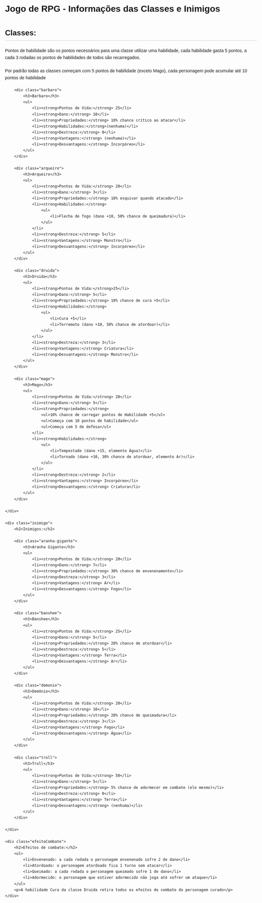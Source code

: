 <!DOCTYPE html>
<html lang="pt-BR">
<head>
    <meta charset="UTF-8">
    <title>Jogo de RPG - Informações dos Personagens e Inimigos</title>
    <style>
        body {
            font-family: Arial, sans-serif;
            line-height: 1.6;
            max-width: 800px;
            margin: 0 auto;
            padding: 20px;
        }
        h2 {
            font-size: 24px;
            margin-bottom: 10px;
            border-bottom: 1px solid #ccc;
            padding-bottom: 5px;
        }
        h3 {
            font-size: 18px;
            margin-bottom: 8px;
        }
        h4 {
            font-weight: normal;
        }
        ul {
            list-style-type: none;
            padding: 0;
        }
        li {
            margin-bottom: 5px;
        }
        .personagem {
            margin-bottom: 20px;
        }
        .inimigo {
            margin-bottom: 20px;
        }
    </style>
</head>
<body>
    <h1>Jogo de RPG - Informações das Classes e Inimigos</h1>
    <div class="personagem">
        <h2>Classes:</h2>
        <h4>Pontos de habilidade são os pontos necessários para uma classe utilizar uma habilidade, cada habilidade gasta 5 pontos, a cada 3 rodadas os pontos de habilidades de todos são recarregados.</h4>
        <h4>Por padrão todas as classes começam com 5 pontos de habilidade (exceto Mago), cada personagem pode acumular até 10 pontos de habilidade</h4>

        <div class="barbaro">
            <h3>Barbaro</h3>
            <ul>
                <li><strong>Pontos de Vida:</strong> 25</li>
                <li><strong>Dano:</strong> 10</li>
                <li><strong>Propriedades:</strong> 10% chance crítico ao atacar</li>
                <li><strong>Habilidades:</strong>(nenhuma)</li>
                <li><strong>Destreza:</strong> 0</li>
                <li><strong>Vantagens:</strong> (nenhuma)</li>
                <li><strong>Desvantagens:</strong> Incorpóreo</li>
            </ul>
        </div>

        <div class="arqueiro">
            <h3>Arqueiro</h3>
            <ul>
                <li><strong>Pontos de Vida:</strong> 20</li>
                <li><strong>Dano:</strong> 3</li>
                <li><strong>Propriedades:</strong> 10% esquivar quando atacado</li>
                <li><strong>Habilidades:</strong>
                    <ul>
                        <li>Flecha de fogo (dano +10, 50% chance de queimadura)</li>
                    </ul>
                </li>
                <li><strong>Destreza:</strong> 5</li>
                <li><strong>Vantagens:</strong> Monstro</li>
                <li><strong>Desvantagens:</strong> Incorpóreo</li>
            </ul>
        </div>

        <div class="druida">
            <h3>Druida</h3>
            <ul>
                <li><strong>Pontos de Vida:</strong>25</li>
                <li><strong>Dano:</strong> 5</li>
                <li><strong>Propriedades:</strong> 10% chance de cura +5</li>
                <li><strong>Habilidades:</strong>
                    <ul>
                        <li>Cura +5</li>
                        <li>Terremoto (dano +10, 50% chance de atordoar)</li>
                    </ul>
                </li>
                <li><strong>Destreza:</strong> 3</li>
                <li><strong>Vantagens:</strong> Criatura</li>
                <li><strong>Desvantagens:</strong> Monstro</li>
            </ul>
        </div>

        <div class="mago">
            <h3>Mago</h3>
            <ul>
                <li><strong>Pontos de Vida:</strong> 20</li>
                <li><strong>Dano:</strong> 5</li>
                <li><strong>Propriedades:</strong> 
                    <ul>10% chance de carregar pontos de Habilidade +5</ul>
                    <ul>Começa com 10 pontos de habilidade</ul>
                    <ul>Começa com 5 de defesa</ul>
                </li>
                <li><strong>Habilidades:</strong>
                    <ul>
                        <li>Tempestade (dano +15, elemento Água)</li>
                        <li>Tornado (dano +10, 30% chance de atordoar, elemento Ar)</li>
                    </ul>
                </li>
                <li><strong>Destreza:</strong> 2</li>
                <li><strong>Vantagens:</strong> Incorpóreo</li>
                <li><strong>Desvantagens:</strong> Criatura</li>
            </ul>
        </div>

    </div>

    <div class="inimigo">
        <h2>Inimigos:</h2>

        <div class="aranha-gigante">
            <h3>Aranha Gigante</h3>
            <ul>
                <li><strong>Pontos de Vida:</strong> 20</li>
                <li><strong>Dano:</strong> 7</li>
                <li><strong>Propriedades:</strong> 30% chance de envenenamento</li>
                <li><strong>Destreza:</strong> 3</li>
                <li><strong>Vantagens:</strong> Ar</li>
                <li><strong>Desvantagens:</strong> Fogo</li>
            </ul>
        </div>

        <div class="banshee">
            <h3>Banshee</h3>
            <ul>
                <li><strong>Pontos de Vida:</strong> 25</li>
                <li><strong>Dano:</strong> 5</li>
                <li><strong>Propriedades:</strong> 20% chance de atordoar</li>
                <li><strong>Destreza:</strong> 5</li>
                <li><strong>Vantagens:</strong> Terra</li>
                <li><strong>Desvantagens:</strong> Ar</li>
            </ul>
        </div>

        <div class="demonio">
            <h3>Demônio</h3>
            <ul>
                <li><strong>Pontos de Vida:</strong> 20</li>
                <li><strong>Dano:</strong> 10</li>
                <li><strong>Propriedades:</strong> 20% chance de queimadura</li>
                <li><strong>Destreza:</strong> 3</li>
                <li><strong>Vantagens:</strong> Fogo</li>
                <li><strong>Desvantagens:</strong> Água</li>
            </ul>
        </div>

        <div class="troll">
            <h3>Troll</h3>
            <ul>
                <li><strong>Pontos de Vida:</strong> 50</li>
                <li><strong>Dano:</strong> 5</li>
                <li><strong>Propriedades:</strong> 5% chance de adormecer em combate (ele mesmo)</li>
                <li><strong>Destreza:</strong> 0</li>
                <li><strong>Vantagens:</strong> Terra</li>
                <li><strong>Desvantagens:</strong> (nenhuma)</li>
            </ul>
        </div>

    </div>

    <div class="efeitoCombate">
        <h2>Efeitos de combate:</h2>
        <ul>
            <li>Envenenado: a cada rodada o personagem envenenado sofre 2 de dano</li>
            <li>Atordoado: o personagem atordoado fica 1 turno sem atacar</li>
            <li>Queimado: a cada rodada o personagem queimado sofre 1 de dano</li>
            <li>Adormecido: o personagem que estiver adormecido não joga até sofrer um ataque</li>
        </ul>
        <p>A habilidade Cura da classe Druida retira todos os efeitos de combate do personagem curado</p>
    </div>

</body>
</html>
